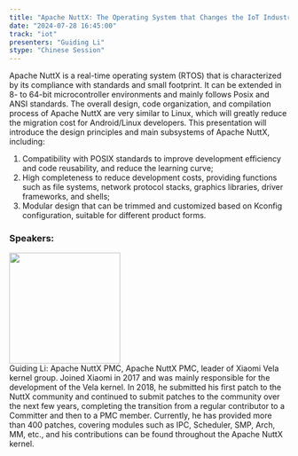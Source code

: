 ```yaml
---
title: "Apache NuttX: The Operating System that Changes the IoT Industry"
date: "2024-07-28 16:45:00" 
track: "iot"
presenters: "Guiding Li"
stype: "Chinese Session"
---
```

Apache NuttX is a real-time operating system (RTOS) that is characterized by its compliance with standards and small footprint. It can be extended in 8- to 64-bit microcontroller environments and mainly follows Posix and ANSI standards. The overall design, code organization, and compilation process of Apache NuttX are very similar to Linux, which will greatly reduce the migration cost for Android/Linux developers. This presentation will introduce the design principles and main subsystems of Apache NuttX, including: 
1. Compatibility with POSIX standards to improve development efficiency and code reusability, and reduce the learning curve;
2. High completeness to reduce development costs, providing functions such as file systems, network protocol stacks, graphics libraries, driver frameworks, and shells; 
3. Modular design that can be trimmed and customized based on Kconfig configuration, suitable for different product forms.
 ### Speakers: 
 <img src="https://sessionize.com/image/bf66-400o400o1-7DWLhwHkV8V8PhmjrHPDy7.jpg" width="200" /><br>Guiding Li: Apache NuttX PMC, Apache NuttX PMC, leader of Xiaomi Vela kernel group. Joined Xiaomi in 2017 and was mainly responsible for the development of the Vela kernel. In 2018, he submitted his first patch to the NuttX community and continued to submit patches to the community over the next few years, completing the transition from a regular contributor to a Committer and then to a PMC member. Currently, he has provided more than 400 patches, covering modules such as IPC, Scheduler, SMP, Arch, MM, etc., and his contributions can be found throughout the Apache NuttX kernel.
 <br><br>